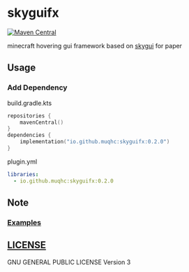 # skyguifx

[![Maven Central](https://img.shields.io/maven-central/v/io.github.muqhc/skyguifx.svg?label=Maven%20Central)](https://search.maven.org/search?q=g:%22io.github.muqhc%22%20AND%20a:%22skyguifx%22)


minecraft hovering gui framework based on [skygui](https://github.com/muqhc/skygui) for paper

## Usage

### Add Dependency

build.gradle.kts

```kotlin
repositories {
    mavenCentral()
}
dependencies {
    implementation("io.github.muqhc:skyguifx:0.2.0")
}
```

plugin.yml

```yaml
libraries:
  - io.github.muqhc:skyguifx:0.2.0
```


## Note

### [Examples](skyguifx-debug)


## [LICENSE](LICENSE.md)

GNU GENERAL PUBLIC LICENSE Version 3

